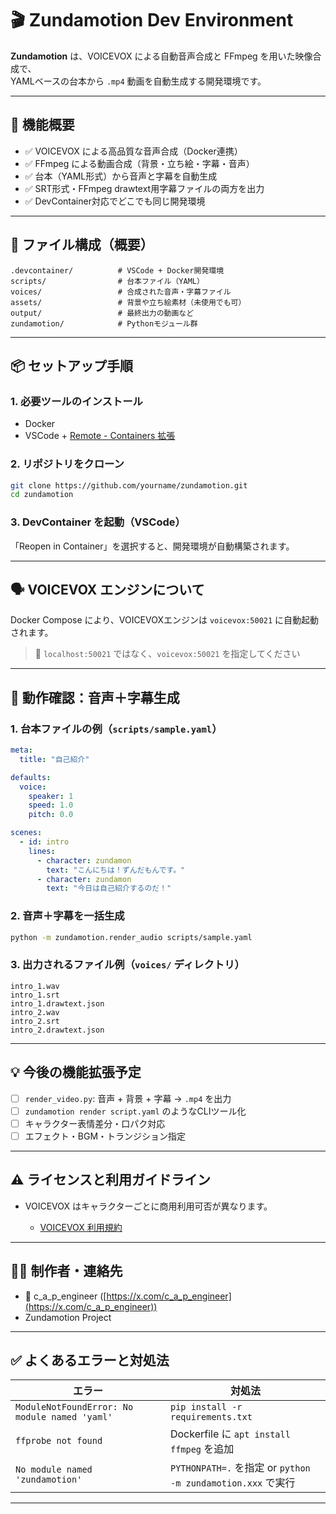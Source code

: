 # 🎬 Zundamotion Dev Environment

**Zundamotion** は、VOICEVOX による自動音声合成と FFmpeg を用いた映像合成で、  
YAMLベースの台本から `.mp4` 動画を自動生成する開発環境です。

---

## 🚀 機能概要

- ✅ VOICEVOX による高品質な音声合成（Docker連携）
- ✅ FFmpeg による動画合成（背景・立ち絵・字幕・音声）
- ✅ 台本（YAML形式）から音声と字幕を自動生成
- ✅ SRT形式・FFmpeg drawtext用字幕ファイルの両方を出力
- ✅ DevContainer対応でどこでも同じ開発環境

---

## 🧱 ファイル構成（概要）

```plaintext
.devcontainer/          # VSCode + Docker開発環境
scripts/                # 台本ファイル（YAML）
voices/                 # 合成された音声・字幕ファイル
assets/                 # 背景や立ち絵素材（未使用でも可）
output/                 # 最終出力の動画など
zundamotion/            # Pythonモジュール群
````

---

## 📦 セットアップ手順

### 1. 必要ツールのインストール

* Docker
* VSCode + [Remote - Containers 拡張](https://marketplace.visualstudio.com/items?itemName=ms-vscode-remote.remote-containers)

### 2. リポジトリをクローン

```bash
git clone https://github.com/yourname/zundamotion.git
cd zundamotion
```

### 3. DevContainer を起動（VSCode）

「Reopen in Container」を選択すると、開発環境が自動構築されます。

---

## 🗣 VOICEVOX エンジンについて

Docker Compose により、VOICEVOXエンジンは `voicevox:50021` に自動起動されます。

> 🚫 `localhost:50021` ではなく、`voicevox:50021` を指定してください

---

## 🧪 動作確認：音声＋字幕生成

### 1. 台本ファイルの例（`scripts/sample.yaml`）

```yaml
meta:
  title: "自己紹介"

defaults:
  voice:
    speaker: 1
    speed: 1.0
    pitch: 0.0

scenes:
  - id: intro
    lines:
      - character: zundamon
        text: "こんにちは！ずんだもんです。"
      - character: zundamon
        text: "今日は自己紹介するのだ！"
```

### 2. 音声＋字幕を一括生成

```bash
python -m zundamotion.render_audio scripts/sample.yaml
```

### 3. 出力されるファイル例（`voices/` ディレクトリ）

```plaintext
intro_1.wav
intro_1.srt
intro_1.drawtext.json
intro_2.wav
intro_2.srt
intro_2.drawtext.json
```

---

## 💡 今後の機能拡張予定

* [ ] `render_video.py`: 音声 + 背景 + 字幕 → `.mp4` を出力
* [ ] `zundamotion render script.yaml` のようなCLIツール化
* [ ] キャラクター表情差分・口パク対応
* [ ] エフェクト・BGM・トランジション指定

---

## ⚠️ ライセンスと利用ガイドライン

* VOICEVOX はキャラクターごとに商用利用可否が異なります。

  * [VOICEVOX 利用規約](https://voicevox.hiroshiba.jp/)

---

## 🧑‍💻 制作者・連絡先

* 👤 c_a_p_engineer ([https://x.com/c_a_p_engineer](https://x.com/c_a_p_engineer))
* Zundamotion Project

---

## ✅ よくあるエラーと対処法

| エラー                                           | 対処法                                                   |
| --------------------------------------------- | ----------------------------------------------------- |
| `ModuleNotFoundError: No module named 'yaml'` | `pip install -r requirements.txt`                     |
| `ffprobe not found`                           | Dockerfile に `apt install ffmpeg` を追加                 |
| `No module named 'zundamotion'`               | `PYTHONPATH=.` を指定 or `python -m zundamotion.xxx` で実行 |

---

